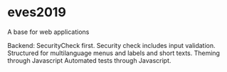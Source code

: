 # eves2019
A base for web applications

Backend: SecurityCheck first. Security check includes input validation.
Structured for multilanguage menus and labels and short texts.
Theming through Javascript
Automated tests through Javascript.
